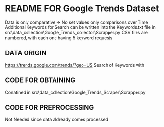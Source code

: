 # README FOR Google Trends Dataset
Data is only comparative -> No set values only comparisons over Time
Additional Keywords for Search can be written into the Keywords.txt file in src\data_collection\Google_Trends_collector\Scrapper.py
CSV files are numbered, with each one having 5 keyword requests
## DATA ORIGIN
https://trends.google.com/trends/?geo=US
Search of Keywords with 
## CODE FOR OBTAINING
Conatined in src\data_collection\Google_Trends_Scraper\Scrapper.py
## CODE FOR PREPROCESSING
Not Needed since data aldready comes processed


